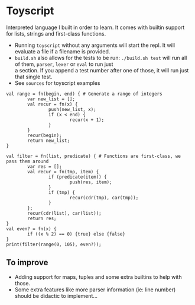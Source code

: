 # Toyscript
Interpreted language I built in order to learn. 
It comes with builtin support for lists, strings and first-class functions.

* Running `toyscript` without any arguments will start the repl. It will evaluate a file if a filename is provided.
* `build.sh` also allows for the tests to be run: `./build.sh test` will run all of them, `parser`, `lexer` or `eval` to run just  
a section. If you append a test number after one of those, it will run just that single test.
* See `sources` for toyscript examples
```
val range = fn(begin, end) { # Generate a range of integers
        var new_list = [];
        val recur = fn(x) {
                push(new_list, x);
                if (x < end) {
                        recur(x + 1);
                }
        }
        recur(begin);
        return new_list;
}

val filter = fn(list, predicate) { # Functions are first-class, we pass them around
        var res = [];
        val recur = fn(tmp, item) {
                if (predicate(item)) {
                        push(res, item);
                }
                if (tmp) {
                        recur(cdr(tmp), car(tmp));
                }
        };
        recur(cdr(list), car(list));
        return res;
}
val even? = fn(x) {
        if ((x % 2) == 0) {true} else {false}
}
print(filter(range(0, 105), even?));
```

## To improve
* Adding support for maps, tuples and some extra builtins to help with those.
* Some extra features like more parser information (ie: line number) should be didactic to implement...
